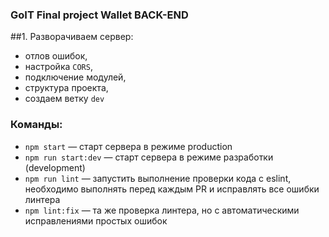 ### GoIT Final project Wallet BACK-END

##1. Разворачиваем сервер:

- отлов ошибок,
- настройка `CORS`,
- подключение модулей,
- структура проекта,
- создаем ветку `dev`

### Команды:

- `npm start` &mdash; старт сервера в режиме production
- `npm run start:dev` &mdash; старт сервера в режиме разработки (development)
- `npm run lint` &mdash; запустить выполнение проверки кода с eslint, необходимо выполнять перед каждым PR и исправлять все ошибки линтера
- `npm lint:fix` &mdash; та же проверка линтера, но с автоматическими исправлениями простых ошибок
